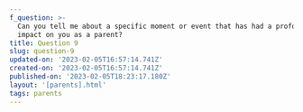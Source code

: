 ```yaml
---
f_question: >-
  Can you tell me about a specific moment or event that has had a profound
  impact on you as a parent?
title: Question 9
slug: question-9
updated-on: '2023-02-05T16:57:14.741Z'
created-on: '2023-02-05T16:57:14.741Z'
published-on: '2023-02-05T18:23:17.180Z'
layout: '[parents].html'
tags: parents
---
```



